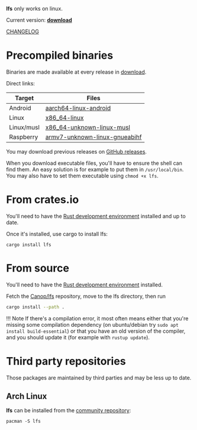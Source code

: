 
**lfs** only works on linux.

Current version: **<a id=current-version href=../download>download</a>**
<script>
console.log("in script");
fetch("../download/version")
    .then(response => response.text())
    .then(version => {
        console.log(`version: #${version}#`);
        version = version.trim();
        if (!/^\d+(\.\d+)*(-\w+)?$/.test(version)) {
            console.warn("invalid version in download/version");
            return;
        }
        document.getElementById("current-version").textContent = version;
    })
</script>

[CHANGELOG](https://github.com/Canop/lfs/blob/main/CHANGELOG.md)


# Precompiled binaries

Binaries are made available at every release in [download](https://dystroy.org/lfs/download).

Direct links:

Target|Files
-|-
Android | [aarch64-linux-android](https://dystroy.org/lfs/download/aarch64-linux-android/lfs)
Linux | [x86_64-linux](https://dystroy.org/lfs/download/x86_64-linux/lfs)
Linux/musl | [x86_64-unknown-linux-musl](https://dystroy.org/lfs/download/x86_64-unknown-linux-musl/lfs)
Raspberry | [armv7-unknown-linux-gnueabihf](https://dystroy.org/lfs/download/armv7-unknown-linux-gnueabihf/lfs)

You may download previous releases on [GitHub releases](https://github.com/Canop/lfs/releases).

When you download executable files, you'll have to ensure the shell can find them. An easy solution is for example to put them in `/usr/local/bin`. You may also have to set them executable using `chmod +x lfs`.

# From crates.io

You'll need to have the [Rust development environment](https://www.rustup.rs) installed and up to date.

Once it's installed, use cargo to install lfs:

    cargo install lfs

# From source

You'll need to have the [Rust development environment](https://www.rustup.rs) installed.

Fetch the [Canop/lfs](https://github.com/Canop/lfs) repository, move to the lfs directory, then run

```bash
cargo install --path .
```

!!! Note
	If there's a compilation error, it most often means either that you're missing some compilation dependency (on ubuntu/debian try `sudo apt install build-essential`) or that you have an old version of the compiler, and you should update it (for example with `rustup update`).

# Third party repositories

Those packages are maintained by third parties and may be less up to date.

## Arch Linux

**lfs** can be installed from the [community repository](https://archlinux.org/packages/community/x86_64/lfs/):

```
pacman -S lfs
```

